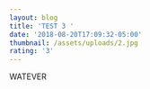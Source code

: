 ```yaml
---
layout: blog
title: 'TEST 3 '
date: '2018-08-20T17:09:32-05:00'
thumbnail: /assets/uploads/2.jpg
rating: '3'
---
```

WATEVER
